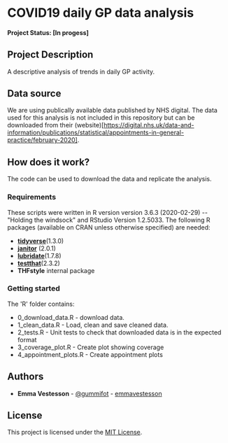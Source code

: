 # COVID19 daily GP data analysis

#### Project Status: [In progess]

## Project Description

A descriptive analysis of trends in daily GP activity. 

## Data source

We are using publically available data published by NHS digital. The data used for this analysis is not included in this repository but can be downloaded from their (website)[https://digital.nhs.uk/data-and-information/publications/statistical/appointments-in-general-practice/february-2020].

## How does it work?

The code can be used to download the data and replicate the analysis.

### Requirements

These scripts were written in R version version 3.6.3 (2020-02-29) -- "Holding the windsock" and RStudio Version 1.2.5033. 
The following R packages (available on CRAN unless otherwise specified) are needed: 
* [**tidyverse**](https://www.tidyverse.org/)(1.3.0)
* [**janitor**](https://cran.r-project.org/web/packages/janitor/index.html) (2.0.1)
* [**lubridate**](https://cran.r-project.org/web/packages/lubridate/vignettes/lubridate.html)(1.7.8)
* [**testthat**](https://cran.r-project.org/web/packages/testthat/index.html)(2.3.2)
* **THFstyle** internal package


### Getting started

The 'R' folder contains:

* 0_download_data.R - download data.
* 1_clean_data.R - Load, clean and save cleaned data. 
* 2_tests.R - Unit tests to check that downloaded data is in the expected format 
* 3_coverage_plot.R - Create plot showing coverage
* 4_appointment_plots.R - Create appointment plots


## Authors

* **Emma Vestesson** - [@gummifot](https://twitter.com/gummifot) - [emmavestesson](https://github.com/emmavestesson)

## License

This project is licensed under the [MIT License](https://github.com/HFAnalyticsLab/COVID19_daily_GP/blob/master/LICENSE).

